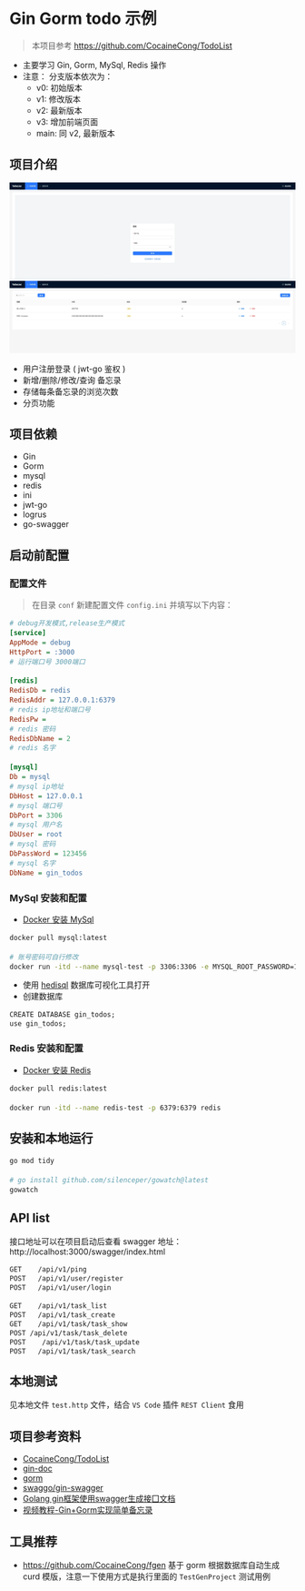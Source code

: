 # Gin Gorm todo 示例
> 本项目参考 https://github.com/CocaineCong/TodoList

- 主要学习 Gin, Gorm, MySql, Redis 操作
- 注意： 分支版本依次为：
  - v0: 初始版本
  - v1: 修改版本
  - v2: 最新版本
  - v3: 增加前端页面
  - main: 同 v2, 最新版本

## 项目介绍

![](https://github.com/Jsmond2016/picx-images-hosting/raw/master/image.2dovazxlxt.webp)
![](https://github.com/Jsmond2016/picx-images-hosting/raw/master/image.4qrhs7a0ws.webp)


- 用户注册登录 ( jwt-go 鉴权 )
- 新增/删除/修改/查询 备忘录
- 存储每条备忘录的浏览次数
- 分页功能
## 项目依赖

- Gin
- Gorm
- mysql
- redis
- ini
- jwt-go
- logrus
- go-swagger

## 启动前配置

### 配置文件
> 在目录 `conf` 新建配置文件 `config.ini` 并填写以下内容：

```ini
# debug开发模式,release生产模式
[service]
AppMode = debug
HttpPort = :3000
# 运行端口号 3000端口

[redis]
RedisDb = redis
RedisAddr = 127.0.0.1:6379
# redis ip地址和端口号
RedisPw = 
# redis 密码
RedisDbName = 2
# redis 名字

[mysql]
Db = mysql
# mysql ip地址
DbHost = 127.0.0.1
# mysql 端口号
DbPort = 3306
# mysql 用户名
DbUser = root
# mysql 密码
DbPassWord = 123456
# mysql 名字
DbName = gin_todos
```
### MySql 安装和配置
- [Docker 安装 MySql](https://www.runoob.com/docker/docker-install-mysql.html)

```bash
docker pull mysql:latest

# 账号密码可自行修改
docker run -itd --name mysql-test -p 3306:3306 -e MYSQL_ROOT_PASSWORD=123456 mysql
```

- 使用 [hedisql](https://www.heidisql.com/) 数据库可视化工具打开
- 创建数据库

```
CREATE DATABASE gin_todos;
use gin_todos;
```

### Redis 安装和配置

- [Docker 安装 Redis](https://www.runoob.com/docker/docker-install-redis.html)

```bash
docker pull redis:latest

docker run -itd --name redis-test -p 6379:6379 redis
```

## 安装和本地运行

```bash
go mod tidy

# go install github.com/silenceper/gowatch@latest
gowatch
```


## API list

接口地址可以在项目启动后查看 swagger 地址：http://localhost:3000/swagger/index.html

```
GET    /api/v1/ping           
POST   /api/v1/user/register  
POST   /api/v1/user/login  

GET    /api/v1/task_list          
POST   /api/v1/task_create           
GET    /api/v1/task/task_show  
POST /api/v1/task/task_delete  
POST    /api/v1/task/task_update      
POST   /api/v1/task/task_search
```

## 本地测试

见本地文件 `test.http` 文件，结合 `VS Code` 插件 `REST Client` 食用


## 项目参考资料

- [CocaineCong/TodoList](https://github.com/CocaineCong/TodoList)
- [gin-doc](https://gin-gonic.com/zh-cn/docs/)
- [gorm](https://gorm.io/zh_CN/)
- [swaggo/gin-swagger](https://github.com/swaggo/gin-swagger)
- [Golang gin框架使用swagger生成接囗文档](https://blog.csdn.net/ling1998/article/details/124205500)
- [视频教程-Gin+Gorm实现简单备忘录](https://www.bilibili.com/video/BV1GT4y1R7tX)

## 工具推荐

- https://github.com/CocaineCong/fgen 基于 gorm 根据数据库自动生成 curd 模版，注意一下使用方式是执行里面的 `TestGenProject` 测试用例

